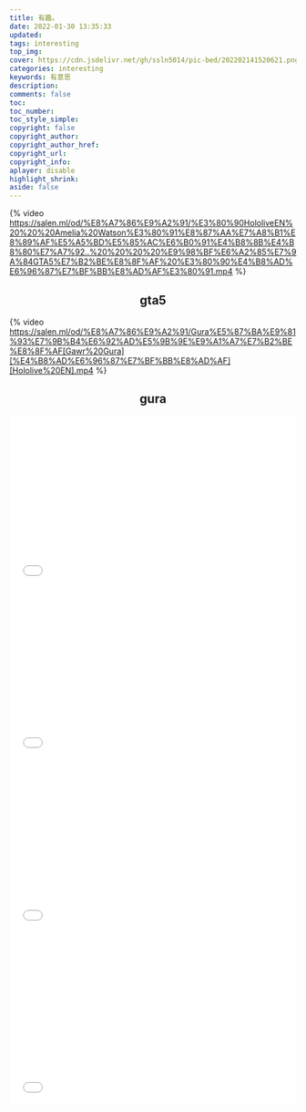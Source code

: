 ```yaml
---
title: 有趣。
date: 2022-01-30 13:35:33
updated: 
tags: interesting
top_img: 
cover: https://cdn.jsdelivr.net/gh/ssln5014/pic-bed/202202141520621.png
categories: interesting
keywords: 有意思
description:
comments: false
toc:
toc_number:
toc_style_simple:
copyright: false
copyright_author:
copyright_author_href:
copyright_url:
copyright_info:
aplayer: disable
highlight_shrink:
aside: false
---
```

{% video https://salen.ml/od/%E8%A7%86%E9%A2%91/%E3%80%90HololiveEN%20%20%20Amelia%20Watson%E3%80%91%E8%87%AA%E7%A8%B1%E8%89%AF%E5%A5%BD%E5%85%AC%E6%B0%91%E4%B8%8B%E4%B8%80%E7%A7%92..%20%20%20%20%E9%98%BF%E6%A2%85%E7%9A%84GTA5%E7%B2%BE%E8%8F%AF%20%E3%80%90%E4%B8%AD%E6%96%87%E7%BF%BB%E8%AD%AF%E3%80%91.mp4 %}    
## <center>gta5</center>
{% video https://salen.ml/od/%E8%A7%86%E9%A2%91/Gura%E5%87%BA%E9%81%93%E7%9B%B4%E6%92%AD%E5%9B%9E%E9%A1%A7%E7%B2%BE%E8%8F%AF[Gawr%20Gura][%E4%B8%AD%E6%96%87%E7%BF%BB%E8%AD%AF][Hololive%20EN].mp4 %}    
## <center>gura</center>
<div style="position: relative; padding: 30% 45%;">
<iframe src="//player.bilibili.com/player.html?aid=677823526&bvid=BV19m4y1Q7s2&cid=473368066&page=1&as_wide=1&high_quality=1&danmaku=0" scrolling="no" border="0" frameborder="no" framespacing="0" allowfullscreen="true" style="position: absolute; width: 100%; height: 100%; left: 0; top: 0;"> </iframe>
</div>      
<div style="position: relative; padding: 30% 45%;">
<iframe src="//player.bilibili.com/player.html?aid=803361802&bvid=BV1Ty4y137ia&cid=345039837&page=1&as_wide=1&high_quality=1&danmaku=0" scrolling="no" border="0" frameborder="no" framespacing="0" allowfullscreen="true" style="position: absolute; width: 100%; height: 100%; left: 0; top: 0;"> </iframe>
</div>      
<div style="position: relative; padding: 30% 45%;">
<iframe src="//player.bilibili.com/player.html?aid=976094863&bvid=BV1m44y1x76h&cid=425830446&page=1&as_wide=1&high_quality=1&danmaku=0" scrolling="no" border="0" frameborder="no" framespacing="0" allowfullscreen="true" style="position: absolute; width: 100%; height: 100%; left: 0; top: 0;"> </iframe>
</div>
<div style="position: relative; padding: 30% 45%;">
<iframe src="//player.bilibili.com/player.html?aid=204751646&bvid=BV1vh411S7zc&cid=314779184&page=1&as_wide=1&high_quality=1&danmaku=0" scrolling="no" border="0" frameborder="no" framespacing="0" allowfullscreen="true" style="position: absolute; width: 100%; height: 100%; left: 0; top: 0;"> </iframe>
</div>